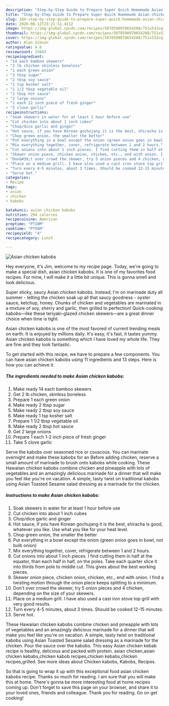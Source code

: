 ```yaml
---
description: "Step-by-Step Guide to Prepare Super Quick Homemade Asian chicken kabobs"
title: "Step-by-Step Guide to Prepare Super Quick Homemade Asian chicken kabobs"
slug: 184-step-by-step-guide-to-prepare-super-quick-homemade-asian-chicken-kabobs
date: 2020-08-12T23:21:51.411Z
image: https://img-global.cpcdn.com/recipes/5878590978654208/751x532cq70/asian-chicken-kabobs-recipe-main-photo.jpg
thumbnail: https://img-global.cpcdn.com/recipes/5878590978654208/751x532cq70/asian-chicken-kabobs-recipe-main-photo.jpg
cover: https://img-global.cpcdn.com/recipes/5878590978654208/751x532cq70/asian-chicken-kabobs-recipe-main-photo.jpg
author: Alan Gibson
ratingvalue: 4.6
reviewcount: 15643
recipeingredient:
- "14 each bamboo skewers"
- "2 lb chicken skinless boneless"
- "1 each green onion"
- "2 tbsp sugar"
- "2 tbsp soy sauce"
- "1 tsp kosher salt"
- "1 1/2 tbsp vegetable oil"
- "2 tbsp hot sauce"
- "2 large onions"
- "1 each 12 inch piece of fresh ginger"
- "5 clove garlic"
recipeinstructions:
- "Soak skewers in water for at least 1 hour before use"
- "Cut chicken into about 1 inch cubes"
- "Chop/dice garlic and ginger"
- "Hot sauce, if you have Korean gochujang it is the best, shiracha is good, whatever you like. Use what you like for your heat level."
- "Chop green onion, the smaller the better"
- "Put everything in a bowl except the onion (green onion goes in bowl, not bulb onion)"
- "Mix everything together, cover, refrigerate between 1 and 2 hours."
- "Cut onions into about 1 inch pieces. I find cutting them in half at the equator, than each half in half, on the poles. Take each quarter slice it into thirds from pole to middle cut. This gives about the best working pieces."
- "Skewer onion piece, chicken onion, chicken, etc., end with onion. I find a twisting motion through the onion piece keeps splitting to a minimum."
- "Don&#39;t over crowd the skewer, try 5 onion pieces and 4 chicken, depending on the size of your skewers."
- "Place on a medium grill. I have also used a cast iron stove top grill with very good results."
- "Turn every 4-5 minutes, about 3 times. Should be cooked 12-15 minutes."
- "Serve hot."
categories:
- Recipe
tags:
- asian
- chicken
- kabobs

katakunci: asian chicken kabobs 
nutrition: 294 calories
recipecuisine: American
preptime: "PT10M"
cooktime: "PT56M"
recipeyield: "4"
recipecategory: Lunch

---
```



![Asian chicken kabobs](https://img-global.cpcdn.com/recipes/5878590978654208/751x532cq70/asian-chicken-kabobs-recipe-main-photo.jpg)

Hey everyone, it's Jim, welcome to my recipe page. Today, we're going to make a special dish, asian chicken kabobs. It is one of my favorites food recipes. For mine, I will make it a little bit unique. This is gonna smell and look delicious.

Super sticky, saucy Asian chicken kabobs. Instead, I&#39;m on marinade duty all summer - letting the chicken soak up all that saucy goodness - oyster sauce, ketchup, honey. Chunks of chicken and vegetables are marinated in a mixture of soy, sherry and garlic, then grilled to perfection! Quick-cooking kabobs—like these teriyaki-glazed chicken skewers—are a great dinner choice when time is tight.

Asian chicken kabobs is one of the most favored of current trending meals on earth. It is enjoyed by millions daily. It's easy, it's fast, it tastes yummy. Asian chicken kabobs is something which I have loved my whole life. They are fine and they look fantastic.


To get started with this recipe, we have to prepare a few components. You can have asian chicken kabobs using 11 ingredients and 13 steps. Here is how you can achieve it.

<!--inarticleads1-->

##### The ingredients needed to make Asian chicken kabobs:

1. Make ready 14 each bamboo skewers
1. Get 2 lb chicken, skinless boneless
1. Prepare 1 each green onion
1. Make ready 2 tbsp sugar
1. Make ready 2 tbsp soy sauce
1. Make ready 1 tsp kosher salt
1. Prepare 1 1/2 tbsp vegetable oil
1. Make ready 2 tbsp hot sauce
1. Get 2 large onions
1. Prepare 1 each 1-2 inch piece of fresh ginger
1. Take 5 clove garlic


Serve the kabobs over seasoned rice or couscous. You can marinate overnight and make these kabobs for an Before adding chicken, reserve a small amount of marinade to brush onto kabobs while cooking. These Hawaiian chicken kabobs combine chicken and pineapple with lots of vegetables and an amazingly delicious marinade for a dinner that will make you feel like you&#39;re on vacation. A simple, tasty twist on traditional kabobs using Asian Toasted Sesame salad dressing as a marinade for the chicken. 

<!--inarticleads2-->

##### Instructions to make Asian chicken kabobs:

1. Soak skewers in water for at least 1 hour before use
1. Cut chicken into about 1 inch cubes
1. Chop/dice garlic and ginger
1. Hot sauce, if you have Korean gochujang it is the best, shiracha is good, whatever you like. Use what you like for your heat level.
1. Chop green onion, the smaller the better
1. Put everything in a bowl except the onion (green onion goes in bowl, not bulb onion)
1. Mix everything together, cover, refrigerate between 1 and 2 hours.
1. Cut onions into about 1 inch pieces. I find cutting them in half at the equator, than each half in half, on the poles. Take each quarter slice it into thirds from pole to middle cut. This gives about the best working pieces.
1. Skewer onion piece, chicken onion, chicken, etc., end with onion. I find a twisting motion through the onion piece keeps splitting to a minimum.
1. Don&#39;t over crowd the skewer, try 5 onion pieces and 4 chicken, depending on the size of your skewers.
1. Place on a medium grill. I have also used a cast iron stove top grill with very good results.
1. Turn every 4-5 minutes, about 3 times. Should be cooked 12-15 minutes.
1. Serve hot.


These Hawaiian chicken kabobs combine chicken and pineapple with lots of vegetables and an amazingly delicious marinade for a dinner that will make you feel like you&#39;re on vacation. A simple, tasty twist on traditional kabobs using Asian Toasted Sesame salad dressing as a marinade for the chicken. Pour the sauce over the kabobs. This easy Asian chicken kebab recipe is healthy, delicious and packed with protein. asian chicken,asian chicken kebabs,chicken kabob recipes,chicken kebabs,chicken recipes,grilled. See more ideas about Chicken kabobs, Kabobs, Recipes. 

So that is going to wrap it up with this exceptional food asian chicken kabobs recipe. Thanks so much for reading. I am sure that you will make this at home. There's gonna be more interesting food at home recipes coming up. Don't forget to save this page on your browser, and share it to your loved ones, friends and colleague. Thank you for reading. Go on get cooking!
